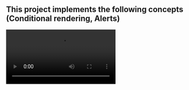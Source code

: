 ## This project implements the following concepts (Conditional rendering, Alerts)

<video src="https://github.com/user-attachments/assets/ace7512a-93a0-4887-a725-2f8f633011b3">

